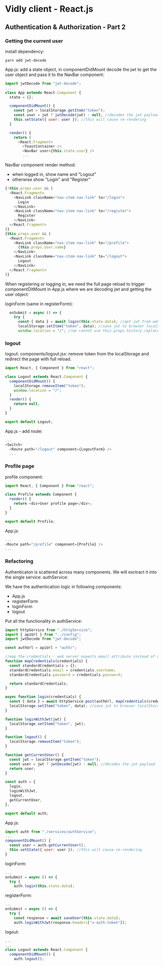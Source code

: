 # Vidly client - React.js

## Authentication & Authorization - Part 2

### Getting the current user
install dependency:
```
yarn add jwt-decode
```

App.js: add a state object, in componentDidMount decode the jwt to get the user object and pass it to the NavBar component:
```javascript
import jwtDecode from "jwt-decode";
...
class App extends React.Component {
  state = {};

  componentDidMount() {
    const jwt = localStorage.getItem("token");
    const user = jwt ? jwtDecode(jwt) : null; //decodes the jwt payload
    this.setState({ user: user }); //this will cause re-rendering
  }

  render() {
    return (
      <React.Fragment>
        <ToastContainer />
        <NavBar user={this.state.user} />
        ...
```

NavBar component render method: 

- when logged in, show name and "Logout"
- otherwise show "Login" and "Register"

```javascript
{!this.props.user && (
  <React.Fragment>
    <NavLink className="nav-item nav-link" to="/login">
      Login
    </NavLink>
    <NavLink className="nav-item nav-link" to="/register">
      Register
    </NavLink>
  </React.Fragment>
)}
{this.props.user && (
  <React.Fragment>
    <NavLink className="nav-item nav-link" to="/profile">
      {this.props.user.name}
    </NavLink>
    <NavLink className="nav-item nav-link" to="/logout">
      Logout
    </NavLink>
  </React.Fragment>
)}
```

When registering or logging in, we need the full page reload to trigger componentDitMount in App.js where we are decoding jwt and getting the user object:

loginForm  (same in registerForm):
```javascript
  onSubmit = async () => {
    try {
      const { data } = await login(this.state.data); //get jwt from web server
      localStorage.setItem("token", data); //save jwt to browser localStorage
      window.location = "/"; //we cannot use this.props.history.replace("/");
```

### logout

logout: components/logout.jsx: remove token from the localStorage and redirect the page with full reload.
```javascript
import React, { Component } from "react";

class Logout extends React.Component {
  componentDidMount() {
    localStorage.removeItem("token");
    window.location = "/";
  }
  render() {
    return null;
  }
}

export default Logout;
```

App.js - add route:
```javascript
...
<Switch>
  <Route path="/logout" component={LogoutForm} />
  ...
```

### Profile page

profile component:
```javascript
import React, { Component } from "react";

class Profile extends Component {
  render() {
    return <div>User profile page</div>;
  }
}

export default Profile;
```

App.js:
```javascript
...
<Route path="/profile" component={Profile} />
...
```

### Refactoring

Authenticaton is scattered across many components. We will exctract it into the single service: authService:

We have the authentication logic in following components:
- App.js
- registerForm
- loginForm
- logout

Put all the functionality in authService:
```javascript
import httpService from "./httpService";
import { apiUrl } from "../config";
import jwtDecode from "jwt-decode";

const authUrl = apiUrl + "auth/";

//map the credentials - web server expects email attribute instead of username.
function mapCredentials(credentials) {
  const standardCredentials = {};
  standardCredentials.email = credentials.username;
  standardCredentials.password = credentials.password;

  return standardCredentials;
}

async function login(credentials) {
  const { data } = await httpService.post(authUrl, mapCredentials(credentials));
  localStorage.setItem("token", data); //save jwt to browser localStorage
}

function loginWithJwt(jwt) {
  localStorage.setItem("token", jwt);
}

function logout() {
  localStorage.removeItem("token");
}

function getCurrentUser() {
  const jwt = localStorage.getItem("token");
  const user = jwt ? jwtDecode(jwt) : null; //decodes the jwt payload
  return user;
}

const auth = {
  login,
  loginWithJwt,
  logout,
  getCurrentUser,
};

export default auth;
```

App.js:
```javascript
import auth from "./services/authService";
...
componentDidMount() {
  const user = auth.getCurrentUser();
  this.setState({ user: user }); //this will cause re-rendering
}
```

loginForm:
```javascript
...
onSubmit = async () => {
  try {
    auth.login(this.state.data);
```

registerForm:
```javascript
...
onSubmit = async () => {
  try {
    const response = await saveUser(this.state.data);
    auth.loginWithJwt(response.headers["x-auth-token"]);
```

logout:
```javascript
...
...
class Logout extends React.Component {
  componentDidMount() {
    auth.logout();
```
